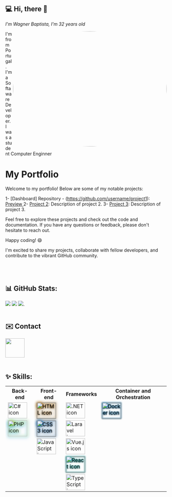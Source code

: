 <link rel="stylesheet" href="https://cdn.jsdelivr.net/gh/devicons/devicon@v2.12.0/devicon.min.css">

<h2>💻 Hi, there 👋 </h2>
<p><em>I'm Wagner Baptista, I'm 32 years old </em></br></p>
<img align='right' src="https://media.giphy.com/media/PI3QGKFN6XZUCMMqJm/giphy.gif" width="480" height="360" class="giphy-embed" style="border-radius:50%" allowFullScreen>
I'm from Portugal. </br>
I'm a Softaware Developer.</br>
I was a student Computer Enginner</br>


# My Portfolio

Welcome to my portfolio! Below are some of my notable projects:

1- [Dashboard] Repository - (https://github.com/username/project1): <a href="teladvir.com" >Preview </a> 
2- [Project 2](https://github.com/username/project2): Description of project 2.
3- [Project 3](https://github.com/username/project3): Description of project 3.

Feel free to explore these projects and check out the code and documentation. If you have any questions or feedback, please don't hesitate to reach out.

Happy coding! 😄


I'm excited to share my projects, collaborate with fellow developers, and contribute to the vibrant GitHub community.</br></br></br></br>

##   📊 GitHub Stats:

![](https://github-readme-stats.vercel.app/api?username=wagbap&theme=radical&hide_border=true&include_all_commits=false&count_private=true) ![](https://github-readme-streak-stats.herokuapp.com/?user=JailsonA&theme=radical&hide_border=true) ![](https://github-readme-stats.vercel.app/api/top-langs/?username=JailsonA&theme=radical&hide_border=true&include_all_commits=false&count_private=true&layout=compact).</br></br>


##   ✉️ Contact

<a href="https://www.linkedin.com/in/wagbap/" target="_blank">
  <img src="https://cdn.jsdelivr.net/gh/devicons/devicon/icons/linkedin/linkedin-original.svg" align="center" heigth="50" width="60">
</a>
</br></br>
 
## ✨ Skills:

<table>
  <tr>
    <th>Back-end</th>
    <th>Front-end</th>
    <th>Frameworks</th>
    <th>Container and Orchestration</th>
  </tr>
  <tr>
    <td>
      <img align="center" height="50" width="60" src="https://cdn.jsdelivr.net/gh/devicons/devicon/icons/csharp/csharp-original.svg" alt="C# icon">
    </td>
    <td>
      <img style="filter: drop-shadow(0 0 5px rgb(255, 153, 0)) drop-shadow( 0 1px 1px black);" align="center" height="50" width="60" src="https://cdn.jsdelivr.net/gh/devicons/devicon/icons/html5/html5-original.svg" alt="HTML icon">
    </td>
    <td>
      <img align="center" height="50" width="60" src="https://cdn.jsdelivr.net/gh/devicons/devicon/icons/dotnetcore/dotnetcore-original.svg" alt=".NET icon">
    </td>
    <td>
      <img style="filter: drop-shadow(0 0 2px rgb(0, 162, 255)) drop-shadow( 0 1px 1px black); " align="center" height="50" width="60" src="https://cdn.jsdelivr.net/gh/devicons/devicon/icons/docker/docker-plain-wordmark.svg" alt="Docker icon">
    </td>
  </tr>
  <tr>
    <td>
      <img style="filter: drop-shadow(2px 0px 5px rgb(240, 255, 0)) drop-shadow( 0px 2px 5px rgb(0, 140, 255));" align="center" height="50" width="60" src="https://cdn.jsdelivr.net/gh/devicons/devicon/icons/php/php-original.svg" alt="PHP icon">
    </td>
    <td>
      <img style="filter: drop-shadow(0 0 5px rgb(0, 140, 255)) drop-shadow( 0 1px 1px black);" align="center" height="50" width="60" src="https://cdn.jsdelivr.net/gh/devicons/devicon/icons/css3/css3-original.svg" alt="CSS3 icon">
    </td>
    <td>
      <img align="center" height="50" width="60" src="https://cdn.jsdelivr.net/gh/devicons/devicon/icons/laravel/laravel-plain.svg" alt="Laravel icon">
    </td>
    <td></td>
  </tr>
  <tr>
    <td></td>
    <td>
      <img align="center" height="50" width="60" src="https://cdn.jsdelivr.net/gh/devicons/devicon/icons/javascript/javascript-original.svg" alt="JavaScript icon">
    </td>
    <td>
      <img align="center" height="50" width="60" src="https://cdn.jsdelivr.net/gh/devicons/devicon/icons/vuejs/vuejs-original.svg" alt="Vue.js icon">
    </td>
    <td></td>
  </tr>
  <tr>
    <td></td>
    <td></td>
    <td>
      <img style="filter: drop-shadow(0 0 2px rgb(25, 255, 255)) drop-shadow( 0 1px 1px black);" align="center" height="50" width="60" src="https://cdn.jsdelivr.net/gh/devicons/devicon/icons/react/react-original.svg" alt="React icon">
    </td>
    <td></td>
  </tr>
  <tr>
    <td></td>
    <td></td>
    <td>
      <img align="center" height="50" width="60" src="https://cdn.jsdelivr.net/gh/devicons/devicon/icons/typescript/typescript-original.svg" alt="TypeScript icon">
    </td>
    <td></td>
  </tr>
</table>



<!--
**leovd100/leovd100** is a ✨ _special_ ✨ repository because its `README.md` (this file) appears on your GitHub profile.

Here are some ideas to get you started:

- 🔭 I’m currently working on ...
- 🌱 I’m currently learning ...
- 👯 I’m looking to collaborate on ...
- 🤔 I’m looking for help with ...
- 💬 Ask me about ...
- 📫 How to reach me: ...
- 😄 Pronouns: ...
- ⚡ Fun fact: ...
-->
